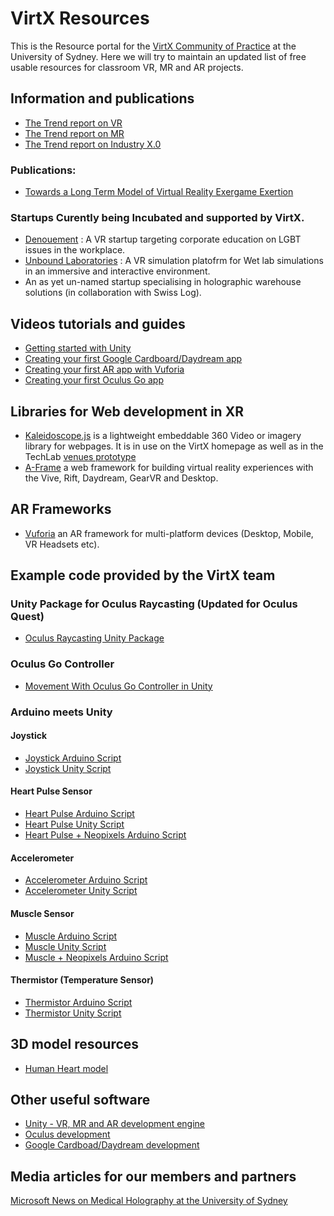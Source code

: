 # VirtX Resources

This is the Resource portal for the [VirtX Community of Practice](http://virtx.online) at the University of Sydney. Here we will try to maintain an updated list of free usable resources for classroom VR, MR and AR projects.

## Information and publications

- [The Trend report on VR](http://trends.techlab.works/trend/30)
- [The Trend report on MR](http://trends.techlab.works/trend/24)
- [The Trend report on Industry X.0](http://trends.techlab.works/trend/33)

### Publications:

- [Towards a Long Term Model of Virtual Reality Exergame Exertion](https://dl.acm.org/citation.cfm?id=3079679)

### Startups Curently being Incubated and supported by VirtX.

- [Denouement](https://www.youtube.com/watch?v=0CKzjGLtf5w) : A VR startup targeting corporate education on LGBT issues in the workplace.
- [Unbound Laboratories](https://unboundlabs.techlab.works/) : A VR simulation platofrm for Wet lab simulations in an immersive and interactive environment.
- An as yet un-named startup specialising in holographic warehouse solutions (in collaboration with Swiss Log).

## Videos tutorials and guides

- [Getting started with Unity](https://unity3d.com/learn/get-started)
- [Creating your first Google Cardboard/Daydream app](https://developers.google.com/vr/develop/unity/get-started-android)
- [Creating your first AR app with Vuforia](https://library.vuforia.com/articles/Training/getting-started-with-vuforia-in-unity.html)
- [Creating your first Oculus Go app](https://developer.oculus.com/documentation/unity/latest/concepts/book-unity-gsg/)

## Libraries for Web development in XR

- [Kaleidoscope.js](https://github.com/thiagopnts/kaleidoscope) is a lightweight embeddable 360 Video or imagery library for webpages. It is in use on the VirtX homepage as well as in the TechLab [venues prototype](http://venues.techlab.works)
- [A-Frame](https://aframe.io/) a web framework for building virtual reality experiences with the Vive, Rift, Daydream, GearVR and Desktop.

## AR Frameworks

- [Vuforia](https://www.vuforia.com/) an AR framework for multi-platform devices (Desktop, Mobile, VR Headsets etc).

## Example code provided by the VirtX team

### Unity Package for Oculus Raycasting (Updated for Oculus Quest)

- [Oculus Raycasting Unity Package](Unity_Packages/VirtXRaycasterPackage.unitypackage)

### Oculus Go Controller

- [Movement With Oculus Go Controller in Unity](Unity_Scripts/OculusGoControllerMovement.cs)

### Arduino meets Unity

#### Joystick

- [Joystick Arduino Script](Arduino_Scripts/Joystick.ino)
- [Joystick Unity Script](Unity_Scripts/arduinoJoy.cs)

#### Heart Pulse Sensor

- [Heart Pulse Arduino Script](Arduino_Scripts/Pulse.ino)
- [Heart Pulse Unity Script](Unity_Scripts/arduinoPulse.cs)
- [Heart Pulse + Neopixels Arduino Script](Arduino_Scripts/Pulse_Neopixel.zip)

#### Accelerometer

- [Accelerometer Arduino Script](Arduino_Scripts/Accelerometer.ino)
- [Accelerometer Unity Script](Unity_Scripts/arduinoAccelerometer.cs)

#### Muscle Sensor

- [Muscle Arduino Script](Arduino_Scripts/Muscle.ino)
- [Muscle Unity Script](Unity_Scripts/arduinoMuscle.cs)
- [Muscle + Neopixels Arduino Script](Arduino_Scripts/Muscle_Neopixel.ino)

#### Thermistor (Temperature Sensor)

- [Thermistor Arduino Script](Arduino_Scripts/Temperature.ino)
- [Thermistor Unity Script](Unity_Scripts/arduinoTemp.cs)

## 3D model resources

- [Human Heart model](3D_Models/anatomical-heart.fbx)

## Other useful software

- [Unity - VR, MR and AR development engine](https://unity3d.com/get-unity/download)
- [Oculus development](https://developer.oculus.com/)
- [Google Cardboad/Daydream development](https://developers.google.com/vr/)

## Media articles for our members and partners

[Microsoft News on Medical Holography at the University of Sydney](https://news.microsoft.com/en-au/features/medical-imaging-paramedic-training-immersive-learning-era-mixed-reality/)
